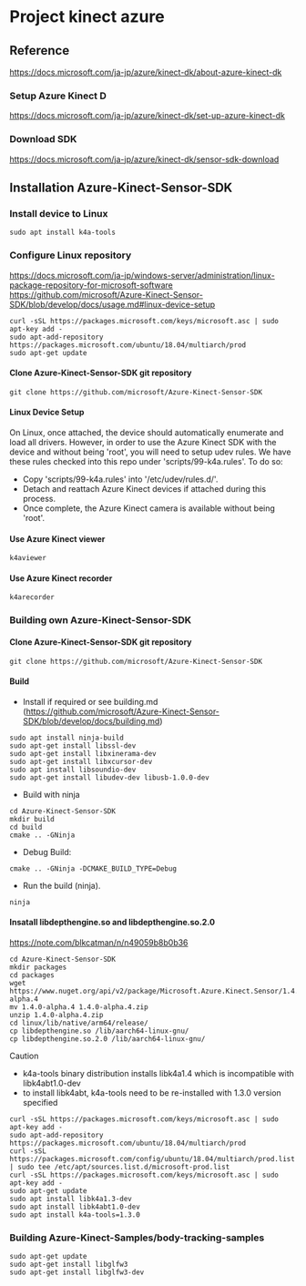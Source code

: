 # Project kinect azure

## Reference
https://docs.microsoft.com/ja-jp/azure/kinect-dk/about-azure-kinect-dk
### Setup Azure Kinect D
https://docs.microsoft.com/ja-jp/azure/kinect-dk/set-up-azure-kinect-dk
### Download SDK
https://docs.microsoft.com/ja-jp/azure/kinect-dk/sensor-sdk-download

## Installation Azure-Kinect-Sensor-SDK
### Install device to Linux
```
sudo apt install k4a-tools
```
### Configure Linux repository
https://docs.microsoft.com/ja-jp/windows-server/administration/linux-package-repository-for-microsoft-software
https://github.com/microsoft/Azure-Kinect-Sensor-SDK/blob/develop/docs/usage.md#linux-device-setup

```
curl -sSL https://packages.microsoft.com/keys/microsoft.asc | sudo apt-key add -
sudo apt-add-repository https://packages.microsoft.com/ubuntu/18.04/multiarch/prod
sudo apt-get update
```
#### Clone Azure-Kinect-Sensor-SDK git repository
```
git clone https://github.com/microsoft/Azure-Kinect-Sensor-SDK
```
#### Linux Device Setup
On Linux, once attached, the device should automatically enumerate and load all drivers. However, in order to use the Azure Kinect SDK with the device and without being 'root', you will need to setup udev rules. We have these rules checked into this repo under 'scripts/99-k4a.rules'. To do so:
- Copy 'scripts/99-k4a.rules' into '/etc/udev/rules.d/'.
- Detach and reattach Azure Kinect devices if attached during this process.
- Once complete, the Azure Kinect camera is available without being 'root'.

#### Use Azure Kinect viewer
```
k4aviewer
```
#### Use Azure Kinect recorder
```
k4arecorder
```
### Building own Azure-Kinect-Sensor-SDK
#### Clone Azure-Kinect-Sensor-SDK git repository
```
git clone https://github.com/microsoft/Azure-Kinect-Sensor-SDK
```
#### Build
- Install if required or see building.md (https://github.com/microsoft/Azure-Kinect-Sensor-SDK/blob/develop/docs/building.md)
```
sudo apt install ninja-build
sudo apt-get install libssl-dev
sudo apt-get install libxinerama-dev
sudo apt-get install libxcursor-dev
sudo apt install libsoundio-dev
sudo apt-get install libudev-dev libusb-1.0.0-dev
```
- Build with ninja
```
cd Azure-Kinect-Sensor-SDK
mkdir build
cd build
cmake .. -GNinja
```
- Debug Build:
```
cmake .. -GNinja -DCMAKE_BUILD_TYPE=Debug
```
- Run the build (ninja).
```
ninja
```
#### Insatall libdepthengine.so and libdepthengine.so.2.0
https://note.com/blkcatman/n/n49059b8b0b36
```
cd Azure-Kinect-Sensor-SDK
mkdir packages
cd packages
wget https://www.nuget.org/api/v2/package/Microsoft.Azure.Kinect.Sensor/1.4.0-alpha.4
mv 1.4.0-alpha.4 1.4.0-alpha.4.zip
unzip 1.4.0-alpha.4.zip
cd linux/lib/native/arm64/release/
cp libdepthengine.so /lib/aarch64-linux-gnu/
cp libdepthengine.so.2.0 /lib/aarch64-linux-gnu/
```
Caution
- k4a-tools binary distribution installs libk4a1.4 which is incompatible with libk4abt1.0-dev
- to install libk4abt, k4a-tools need to be re-installed with 1.3.0 version specified
```
curl -sSL https://packages.microsoft.com/keys/microsoft.asc | sudo apt-key add -
sudo apt-add-repository https://packages.microsoft.com/ubuntu/18.04/multiarch/prod
curl -sSL https://packages.microsoft.com/config/ubuntu/18.04/multiarch/prod.list | sudo tee /etc/apt/sources.list.d/microsoft-prod.list
curl -sSL https://packages.microsoft.com/keys/microsoft.asc | sudo apt-key add -
sudo apt-get update
sudo apt install libk4a1.3-dev
sudo apt install libk4abt1.0-dev
sudo apt install k4a-tools=1.3.0
```

### Building Azure-Kinect-Samples/body-tracking-samples
```
sudo apt-get update
sudo apt-get install libglfw3
sudo apt-get install libglfw3-dev
```
